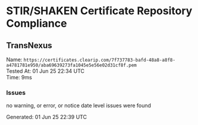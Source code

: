# STIR/SHAKEN Certificate Repository Compliance

## TransNexus

Name: `https://certificates.clearip.com/7f737783-bafd-48a8-a8f8-a4781781e950/aba69639273fa1045e5e56e02d31cf8f.pem`\
Tested At: 01 Jun 25 22:34 UTC\
Time: 9ms

### Issues

no warning, or error, or notice date level issues were found

Generated: 01 Jun 25 22:39 UTC